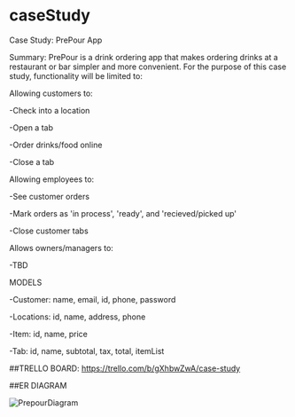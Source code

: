 # caseStudy
Case Study: PrePour App

Summary: PrePour is a drink ordering app that makes ordering drinks at a restaurant or bar
simpler and more convenient. For the purpose of this case study, functionality will be limited to:

Allowing customers to:

-Check into a location

-Open a tab

-Order drinks/food online

-Close a tab

Allowing employees to:

-See customer orders

-Mark orders as 'in process', 'ready', and 'recieved/picked up'

-Close customer tabs

Allows owners/managers to:

-TBD

MODELS

-Customer: name, email, id, phone, password

-Locations: id, name, address, phone

-Item: id, name, price

-Tab: id, name, subtotal, tax, total, itemList

##TRELLO BOARD:
https://trello.com/b/gXhbwZwA/case-study

##ER DIAGRAM


![PrepourDiagram](https://user-images.githubusercontent.com/81259920/123191711-a767fb00-d46f-11eb-9592-67d549c9d21b.png)
